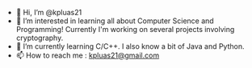 - 👋 Hi, I’m @kpluas21
- 👀 I’m interested in learning all about Computer Science and Programming! Currently I'm working on several projects involving cryptography.
- 🌱 I’m currently learning C/C++. I also know a bit of Java and Python.
- 📫 How to reach me : kpluas21@gmail.com

<!---
kpluas21/kpluas21 is a ✨ special ✨ repository because its `README.md` (this file) appears on your GitHub profile.
You can click the Preview link to take a look at your changes.
--->
